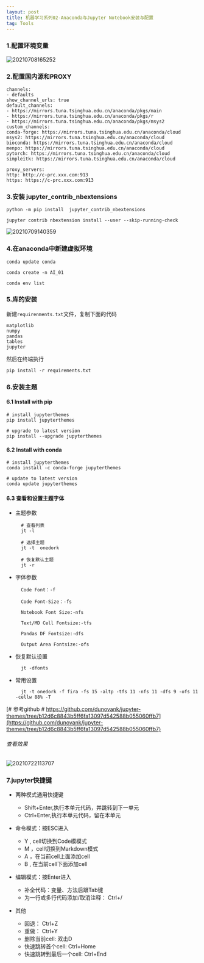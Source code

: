 ```yaml
---
layout: post
title: 机器学习系列02-Anaconda与Jupyter Notebook安装与配置
tag: Tools
---
```


### 1.配置环境变量

![20210708165252](https://cdn.jsdelivr.net/gh/luckykang/picture_bed/blogs_images/20210708165252.png)

### 2.配置国内源和PROXY

    channels:
    - defaults
    show_channel_urls: true
    default_channels:
    - https://mirrors.tuna.tsinghua.edu.cn/anaconda/pkgs/main
    - https://mirrors.tuna.tsinghua.edu.cn/anaconda/pkgs/r
    - https://mirrors.tuna.tsinghua.edu.cn/anaconda/pkgs/msys2
    custom_channels:
    conda-forge: https://mirrors.tuna.tsinghua.edu.cn/anaconda/cloud
    msys2: https://mirrors.tuna.tsinghua.edu.cn/anaconda/cloud
    bioconda: https://mirrors.tuna.tsinghua.edu.cn/anaconda/cloud
    menpo: https://mirrors.tuna.tsinghua.edu.cn/anaconda/cloud
    pytorch: https://mirrors.tuna.tsinghua.edu.cn/anaconda/cloud
    simpleitk: https://mirrors.tuna.tsinghua.edu.cn/anaconda/cloud
    
    proxy_servers:
    http: http://c-prc.xxx.com:913 
    https: https://c-prc.xxx.com:913

### 3.安装 jupyter_contrib_nbextensions

    python -m pip install  jupyter_contrib_nbextensions

    jupyter contrib nbextension install --user --skip-running-check

![20210709140359](https://cdn.jsdelivr.net/gh/luckykang/picture_bed/blogs_images/20210709140359.png)


### 4.在anaconda中新建虚拟环境

    conda update conda

    conda create -n AI_01

    conda env list

### 5.库的安装

新建`requirenments.txt`文件，复制下面的代码

    matplotlib
    numpy
    pandas
    tables
    jupyter


然后在终端执行  

    pip install -r requirements.txt

### 6.安装主题

#### 6.1 Install with pip

    # install jupyterthemes
    pip install jupyterthemes

    # upgrade to latest version
    pip install --upgrade jupyterthemes

#### 6.2 Install with conda

    # install jupyterthemes
    conda install -c conda-forge jupyterthemes

    # update to latest version
    conda update jupyterthemes

#### 6.3 查看和设置主题字体

- 主题参数

        # 查看列表
        jt -l      

        # 选择主题
        jt -t  onedork    

        # 恢复默认主题
        jt -r 

- 字体参数

        Code Font：-f

        Code Font-Size：-fs

        Notebook Font Size:-nfs

        Text/MD Cell Fontsize:-tfs

        Pandas DF Fontsize:-dfs

        Output Area Fontsize:-ofs

- 恢复默认设置

        jt -dfonts

- 常用设置

        jt -t onedork -f fira -fs 15 -altp -tfs 11 -nfs 11 -dfs 9 -ofs 11 -cellw 88% -T

[# 参考github #  https://github.com/dunovank/jupyter-themes/tree/b12d6c8843b5ff6fa13097d542588b055060ffb7](https://github.com/dunovank/jupyter-themes/tree/b12d6c8843b5ff6fa13097d542588b055060ffb7)

###### 查看效果

![20210722113707](https://cdn.jsdelivr.net/gh/luckykang/picture_bed/blogs_images/20210722113707.png)


### 7.jupyter快捷键

- 两种模式通用快捷键
    - Shift+Enter,执行本单元代码，并跳转到下一单元
    - Ctrl+Enter,执行本单元代码，留在本单元

- 命令模式：按ESC进入

    - Y , cell切换到Code模模式
    - M ，cell切换到Markdown模式
    - A ，在当前cell上面添加cell
    - B , 在当前cell下面添加cell

- 编辑模式：按Enter进入

    - 补全代码：变量、方法后跟Tab键
    - 为一行或多行代码添加/取消注释： Ctrl+/

- 其他

    - 回退： Ctrl+Z
    - 重做： Ctrl+Y
    - 删除当前cell:  双击D
    - 快速跳转首个cell: Ctrl+Home
    - 快速跳转到最后一个cell: Ctrl+End


